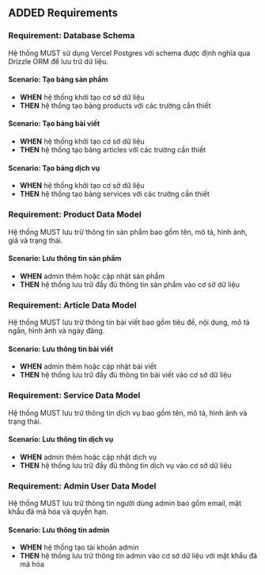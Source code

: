## ADDED Requirements

### Requirement: Database Schema
Hệ thống MUST sử dụng Vercel Postgres với schema được định nghĩa qua Drizzle ORM để lưu trữ dữ liệu.

#### Scenario: Tạo bảng sản phẩm
- **WHEN** hệ thống khởi tạo cơ sở dữ liệu
- **THEN** hệ thống tạo bảng products với các trường cần thiết

#### Scenario: Tạo bảng bài viết
- **WHEN** hệ thống khởi tạo cơ sở dữ liệu
- **THEN** hệ thống tạo bảng articles với các trường cần thiết

#### Scenario: Tạo bảng dịch vụ
- **WHEN** hệ thống khởi tạo cơ sở dữ liệu
- **THEN** hệ thống tạo bảng services với các trường cần thiết

### Requirement: Product Data Model
Hệ thống MUST lưu trữ thông tin sản phẩm bao gồm tên, mô tả, hình ảnh, giá và trạng thái.

#### Scenario: Lưu thông tin sản phẩm
- **WHEN** admin thêm hoặc cập nhật sản phẩm
- **THEN** hệ thống lưu trữ đầy đủ thông tin sản phẩm vào cơ sở dữ liệu

### Requirement: Article Data Model
Hệ thống MUST lưu trữ thông tin bài viết bao gồm tiêu đề, nội dung, mô tả ngắn, hình ảnh và ngày đăng.

#### Scenario: Lưu thông tin bài viết
- **WHEN** admin thêm hoặc cập nhật bài viết
- **THEN** hệ thống lưu trữ đầy đủ thông tin bài viết vào cơ sở dữ liệu

### Requirement: Service Data Model
Hệ thống MUST lưu trữ thông tin dịch vụ bao gồm tên, mô tả, hình ảnh và trạng thái.

#### Scenario: Lưu thông tin dịch vụ
- **WHEN** admin thêm hoặc cập nhật dịch vụ
- **THEN** hệ thống lưu trữ đầy đủ thông tin dịch vụ vào cơ sở dữ liệu

### Requirement: Admin User Data Model
Hệ thống MUST lưu trữ thông tin người dùng admin bao gồm email, mật khẩu đã mã hóa và quyền hạn.

#### Scenario: Lưu thông tin admin
- **WHEN** hệ thống tạo tài khoản admin
- **THEN** hệ thống lưu trữ thông tin admin vào cơ sở dữ liệu với mật khẩu đã mã hóa
